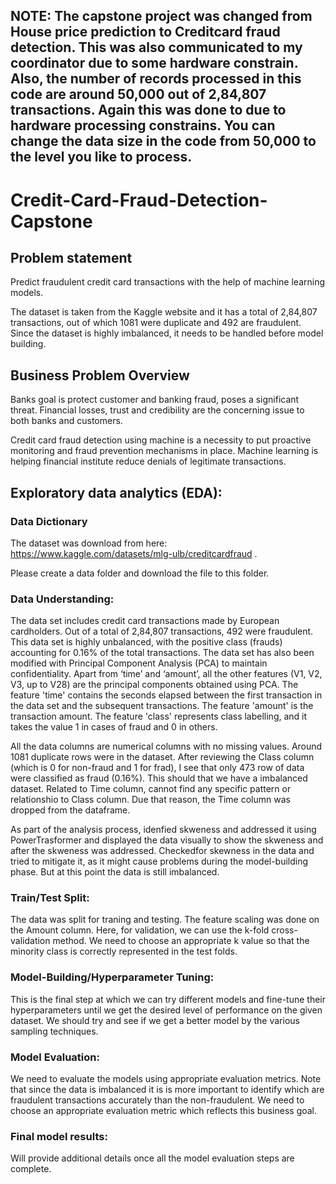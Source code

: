 ## NOTE: The capstone project was changed from House price prediction to Creditcard fraud detection. This was also communicated to my coordinator due to some hardware constrain. Also, the number of records processed in this code are around 50,000 out of 2,84,807 transactions. Again this was done to due to hardware processing constrains. You can change the data size in the code from 50,000 to the level you like to process.

# Credit-Card-Fraud-Detection-Capstone

## Problem statement
Predict fraudulent credit card transactions with the help of machine learning models.

The dataset is taken from the Kaggle website and it has a total of 2,84,807 transactions, out of which 1081 were duplicate and 492 are fraudulent. Since the dataset is highly imbalanced, it needs to be handled before model building.

## Business Problem Overview
Banks goal is protect customer and banking fraud, poses a significant threat. Financial losses, trust and credibility are the concerning issue to both banks and customers.

Credit card fraud detection using machine is a necessity to put proactive monitoring and fraud prevention mechanisms in place. Machine learning is helping financial institute reduce denials of legitimate transactions.

## Exploratory data analytics (EDA): 

### Data Dictionary
The dataset was download from here: https://www.kaggle.com/datasets/mlg-ulb/creditcardfraud .

Please create a data folder and download the file to this folder.

### Data Understanding:
The data set includes credit card transactions made by European cardholders. Out of a total of 2,84,807 transactions, 492 were fraudulent. This data set is highly unbalanced, with the positive class (frauds) accounting for 0.16% of the total transactions. The data set has also been modified with Principal Component Analysis (PCA) to maintain confidentiality. Apart from ‘time’ and ‘amount’, all the other features (V1, V2, V3, up to V28) are the principal components obtained using PCA. The feature 'time' contains the seconds elapsed between the first transaction in the data set and the subsequent transactions. The feature 'amount' is the transaction amount. The feature 'class' represents class labelling, and it takes the value 1 in cases of fraud and 0 in others.

All the data columns are numerical columns with no missing values. Around 1081 duplicate rows were in the dataset. After reviewing the Class column (which is 0 for non-fraud and 1 for frad), I see that only 473 row of data were classified as fraud (0.16%). This should that we have a imbalanced dataset. Related to Time column, cannot find any specific pattern or relationshio to Class column. Due that reason, the Time column was dropped from the dataframe.

As part of the analysis process, idenfied skweness and addressed it using PowerTrasformer and displayed the data visually to show the skweness and after the skweness was addressed. Checkedfor skewness in the data and tried to mitigate it, as it might cause problems during the model-building phase. But at this point the data is still imbalanced.

### Train/Test Split: 
The data was split for traning and testing. The feature scaling was done on the Amount column. Here, for validation, we can use the k-fold cross-validation method. We need to choose an appropriate k value so that the minority class is correctly represented in the test folds.

### Model-Building/Hyperparameter Tuning: 
This is the final step at which we can try different models and fine-tune their hyperparameters until we get the desired level of performance on the given dataset. We should try and see if we get a better model by the various sampling techniques.

### Model Evaluation: 
We need to evaluate the models using appropriate evaluation metrics. Note that since the data is imbalanced it is is more important to identify which are fraudulent transactions accurately than the non-fraudulent. We need to choose an appropriate evaluation metric which reflects this business goal.

### Final model results:
Will provide additional details once all the model evaluation steps are complete.
